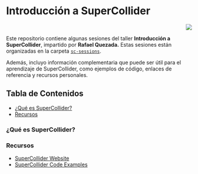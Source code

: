 # Introducción a SuperCollider

<p align="right">
  <a href="README.en.md">
    <img src="https://img.shields.io/badge/🌎%20Read%20in%20English-blue?style=for-the-badge">
  </a>
</p>

Este repositorio contiene algunas sesiones del taller **Introducción a SuperCollider**, impartido por **Rafael Quezada.** Estas sesiones están organizadas en la carpeta [`sc-sessions`](https://github.com/Yessantiago/introduction-to-supercollider/tree/preview/sc-sessions). 

Además, incluyo información complementaria que puede ser útil para el aprendizaje de SuperCollider, como ejemplos de código, enlaces de referencia y recursos personales.


## Tabla de Contenidos

- [¿Qué es SuperCollider?](#que-es-supercollider)
- [Recursos](#recursos)


### ¿Qué es SuperCollider? 




### Recursos
- [SuperCollider Website](https://supercollider.github.io/)
- [SuperCollider Code Examples](https://sccode.org/)
